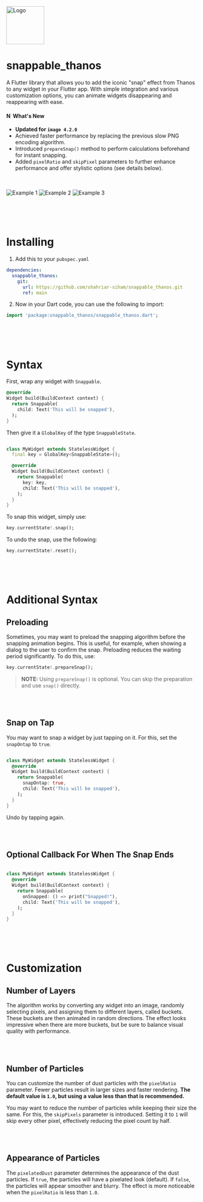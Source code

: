 <img src="https://em-content.zobj.net/source/microsoft-teams/363/hand-with-index-finger-and-thumb-crossed_1faf0.png" alt="Logo" width="100" height="100">

# snappable_thanos

A Flutter library that allows you to add the iconic "snap" effect from Thanos to any widget in your Flutter app. With simple integration and various customization options, you can animate widgets disappearing and reappearing with ease.

 #### <img src="https://em-content.zobj.net/source/microsoft-teams/363/star_2b50.png" alt="New" style="height: 1em;"> What's New

- **Updated for `image 4.2.0`**
- Achieved faster performance by replacing the previous slow PNG encoding algorithm.
- Introduced `prepareSnap()` method to perform calculations beforehand for instant snapping.
- Added `pixelRatio` and `skipPixel` parameters to further enhance performance and offer stylistic options (see details below).<br><br><br>

![Example 1](https://user-images.githubusercontent.com/16286046/62490322-51313680-b7c9-11e9-91f2-1363c292f544.gif)
![Example 2](https://user-images.githubusercontent.com/16286046/62490326-52626380-b7c9-11e9-9ed3-5545e3175cb6.gif)
![Example 3](https://user-images.githubusercontent.com/16286046/62490340-5bebcb80-b7c9-11e9-8bcf-e94c18f25f1b.gif)

<br><br><br>
# Installing

1. Add this to your `pubspec.yaml`

```yaml
dependencies:
  snappable_thanos:
    git:
      url: https://github.com/shahriar-siham/snappable_thanos.git
      ref: main
```
2. Now in your Dart code, you can use the following to import:

```dart
import 'package:snappable_thanos/snappable_thanos.dart';
```

<br><br><br>
# Syntax

First, wrap any widget with `Snappable`.

```dart
@override
Widget build(BuildContext context) {
  return Snappable(
    child: Text('This will be snapped'),
  );
}
```

Then give it a `GlobalKey` of the type `SnappableState`. 

```dart

class MyWidget extends StatelessWidget {
  final key = GlobalKey<SnappableState>();

  @override
  Widget build(BuildContext context) {
    return Snappable(
      key: key,
      child: Text('This will be snapped'),
    );
  }
}
```

To snap this widget, simply use:

```dart
key.currentState!.snap();
```

To undo the snap, use the following:

```dart
key.currentState!.reset();
```

<br><br><br>
# Additional Syntax

## Preloading 

Sometimes, you may want to preload the snapping algorithm before the snapping animation begins. This is useful, for example, when showing a dialog to the user to confirm the snap. Preloading reduces the waiting period significantly. To do this, use:

```dart
key.currentState!.prepareSnap();
```

> **NOTE:** Using `prepareSnap()` is optional. You can skip the preparation and use `snap()` directly.

<br><br>
## Snap on Tap

You may want to snap a widget by just tapping on it. For this, set the `snapOntap` to `true`.

```dart

class MyWidget extends StatelessWidget {
  @override
  Widget build(BuildContext context) {
    return Snappable(
      snapOntap: true,
      child: Text('This will be snapped'),
    );
  }
}
```
 Undo by tapping again.

 <br><br>
 ## Optional Callback For When The Snap Ends
 
 ```dart
 
 class MyWidget extends StatelessWidget {
   @override
   Widget build(BuildContext context) {
     return Snappable(
       onSnapped: () => print("Snapped!"),
       child: Text('This will be snapped'),
     );
   }
 }
 ```

<br><br><br>
# Customization

## Number of Layers

The algorithm works by converting any widget into an image, randomly selecting pixels, and assigning them to different layers, called buckets. These buckets are then animated in random directions. The effect looks impressive when there are more buckets, but be sure to balance visual quality with performance.

<br><br>
## Number of Particles

You can customize the number of dust particles with the `pixelRatio` parameter. Fewer particles result in larger sizes and faster rendering. **The default value is `1.0`, but using a value less than that is recommended.**

You may want to reduce the number of particles while keeping their size the same. For this, the `skipPixels` parameter is introduced. Setting it to `1` will skip every other pixel, effectively reducing the pixel count by half.

<br><br>
## Appearance of Particles

The `pixelatedDust` parameter determines the appearance of the dust particles. If `true`, the particles will have a pixelated look (default). If `false`, the particles will appear smoother and blurry. The effect is more noticeable when the `pixelRatio` is less than `1.0`.

